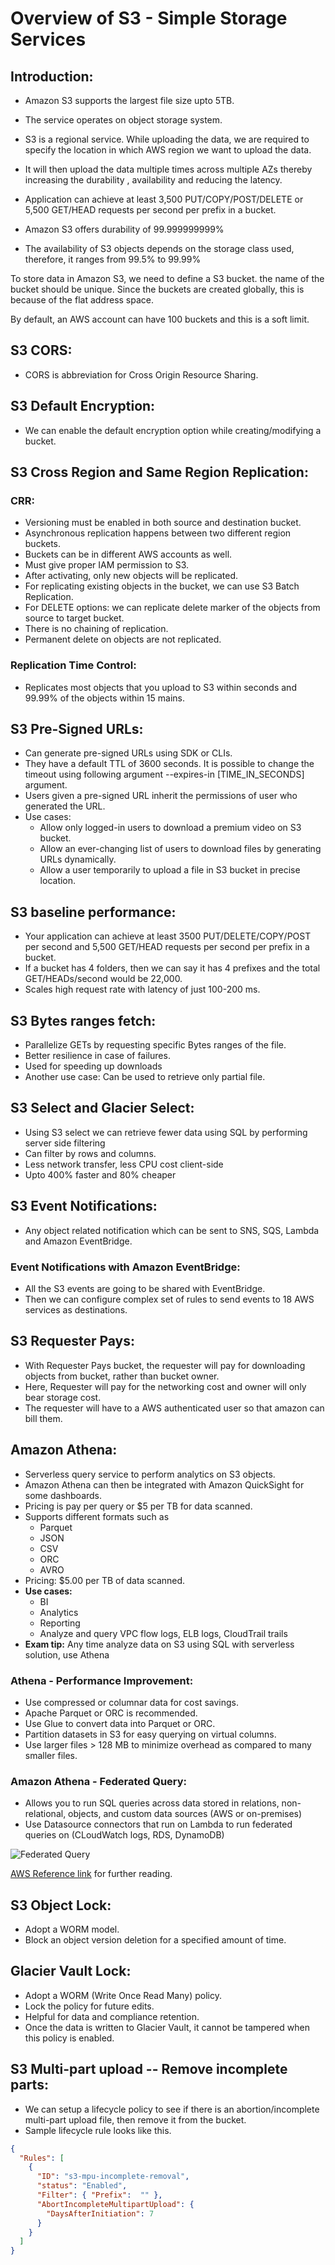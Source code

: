 # Overview of S3 - Simple Storage Services

## Introduction:
- Amazon S3 supports the largest file size upto 5TB.
- The service operates on object storage system.
- S3 is a regional service. While uploading the data, we are required to specify the
  location in which AWS region we want to upload the data.
- It will then upload the data multiple times across multiple AZs thereby increasing the durability , availability and reducing the latency.
- Application can achieve at least 3,500 PUT/COPY/POST/DELETE or 5,500 GET/HEAD requests per second per prefix in a bucket.

- Amazon S3 offers durability of 99.999999999%
- The availability of S3 objects depends on the storage class used, therefore, it ranges from 99.5% to 99.99%


To store data in Amazon S3, we need to define a S3 bucket.
the name of the bucket should be unique. Since the buckets are created globally,
this is because of the flat address space.

By default, an AWS account can have 100 buckets and this is a soft limit.

## S3 CORS:
-  CORS is abbreviation for Cross Origin Resource Sharing.

## S3 Default Encryption:
-  We can enable the default encryption option while creating/modifying a bucket.

## S3 Cross Region and Same Region Replication:

### CRR:
  - Versioning must be enabled in both source and destination bucket.
  - Asynchronous replication happens between two different region buckets.
  - Buckets can be in different AWS accounts as well.
  - Must give proper IAM permission to S3.
  - After activating, only new objects will be replicated.
  - For replicating existing objects in the bucket, we can use S3 Batch Replication.
  - For DELETE options: we can replicate delete marker of the objects from source to target bucket.
  - There is no chaining of replication.
  - Permanent delete on objects are not replicated.

### Replication Time Control:
- Replicates most objects that you upload to S3 within seconds and 99.99% of the objects within 15 mains.

## S3 Pre-Signed URLs:
-  Can generate pre-signed URLs using SDK or CLIs.
-  They have a default TTL of 3600 seconds. It is possible to change the timeout using following argument --expires-in
   [TIME_IN_SECONDS] argument.
-  Users given a pre-signed URL inherit the permissions of user who generated the URL.
  - Use cases:
    - Allow only logged-in users to download a premium video on S3 bucket.
    - Allow an ever-changing list of users to download files by generating URLs dynamically.
    - Allow a user temporarily to upload a file in S3 bucket in precise location.

## S3 baseline performance:
-  Your application can achieve at least 3500 PUT/DELETE/COPY/POST per second and 5,500 GET/HEAD requests per second
   per prefix in a bucket.
- If a bucket has 4 folders, then we can say it has 4 prefixes and the total GET/HEADs/second would be 22,000.
- Scales high request rate with latency of just 100-200 ms.

## S3 Bytes ranges fetch:
-  Parallelize GETs by requesting specific Bytes ranges of the file.
-  Better resilience in case of failures.
-  Used for speeding up downloads
-  Another use case: Can be used to retrieve only partial file.

## S3 Select and Glacier Select:
-  Using S3 select we can retrieve fewer data using SQL by performing server side filtering
-  Can filter by rows and columns.
-  Less network transfer, less CPU cost client-side
-  Upto 400% faster and 80% cheaper

## S3 Event Notifications:
-  Any object related notification which can be sent to SNS, SQS, Lambda and Amazon EventBridge.

### Event Notifications with Amazon EventBridge:
- All the S3 events are going to be shared with EventBridge.
- Then we can configure complex set of rules to send events to 18 AWS services as destinations.

## S3 Requester Pays:
-  With Requester Pays bucket, the requester will pay for downloading objects from bucket, rather than bucket owner.
-  Here, Requester will pay for the networking cost and owner will only bear storage cost.
-  The requester will have to a AWS authenticated user so that amazon can bill them.

## Amazon Athena:
-  Serverless query service to perform analytics on S3 objects.
-  Amazon Athena can then be integrated with Amazon QuickSight for some dashboards.
-  Pricing is pay per query or $5 per TB for data scanned.
- Supports different formats such as 
  - Parquet
  - JSON
  - CSV
  - ORC
  - AVRO
- Pricing: $5.00 per TB of data scanned.
- **Use cases:**
  - BI
  - Analytics
  - Reporting
  - Analyze and query VPC flow logs, ELB logs, CloudTrail trails
- **Exam tip:** Any time analyze data on S3 using SQL with serverless solution, use Athena

### Athena - Performance Improvement:
-  Use compressed or columnar data for cost savings.
- Apache Parquet or ORC is recommended.
- Use Glue to convert data into Parquet or ORC.
- Partition datasets in S3 for easy querying on virtual columns.
- Use larger files > 128 MB to minimize overhead as compared to many smaller files.

### Amazon Athena - Federated Query:

- Allows you to run SQL queries across data stored in relations, non-relational, objects, and custom data sources (AWS or on-premises)
- Use Datasource connectors that run on Lambda to run federated queries on (CLoudWatch logs, RDS, DynamoDB)

![Federated Query](https://d2908q01vomqb2.cloudfront.net/b6692ea5df920cad691c20319a6fffd7a4a766b8/2019/11/27/AthenaQueryPic1.png)

[AWS Reference link](https://aws.amazon.com/blogs/big-data/query-any-data-source-with-amazon-athenas-new-federated-query/) 
for further reading.

## S3 Object Lock:
- Adopt a WORM model.
- Block an object version deletion for a specified amount of time.

## Glacier Vault Lock:
-  Adopt a WORM (Write Once Read Many) policy.
-  Lock the policy for future edits.
-  Helpful for data and compliance retention.
-  Once the data is written to Glacier Vault, it cannot be tampered when this policy is enabled.

## S3 Multi-part upload -- Remove incomplete parts:
- We can setup a lifecycle policy to see if there is an abortion/incomplete multi-part upload file, then remove it from the bucket.
- Sample lifecycle rule looks like this.

```json
{
  "Rules": [
    {
      "ID": "s3-mpu-incomplete-removal",
      "status": "Enabled",
      "Filter": { "Prefix":  "" },
      "AbortIncompleteMultipartUpload": {
        "DaysAfterInitiation": 7
      }
    }
  ]
}
```